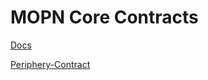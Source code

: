 # MOPN Core Contracts

[Docs](docs/index.md)

[Periphery-Contract](https://github.com/mopn-official/contract-periphery)
